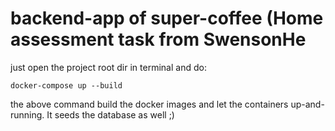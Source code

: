 
# backend-app of super-coffee (Home assessment task from SwensonHe

just open the project root dir in terminal and do:

```
docker-compose up --build
```

the above command build the docker images and let the containers up-and-running. It seeds the database as well ;)


